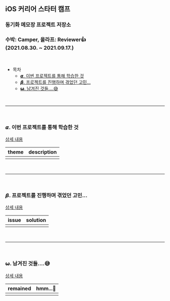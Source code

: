 ## iOS 커리어 스타터 캠프
### 동기화 메모장 프로젝트 저장소
### 수박: Camper, 올라프: Reviewer👍 <br> (2021.08.30. ~ 2021.09.17.)

<br>

* 목차
  * [𝞪. 이번 프로젝트를 통해 학습한 것](#𝞪-이번-프로젝트를-통해-학습한-것)
  * [𝞫. 프로젝트를 진행하며 겪었던 고민...](#𝞫-프로젝트를-진행하며-겪었던-고민)
  * [𝞈. 남겨진 것들....😅](#𝞈-남겨진-것들)

<br>

---

<br>

### 𝞪. 이번 프로젝트를 통해 학습한 것

[상세 내용](./docs/learned/README.md)

| theme | description |
|---|---|
| | |

<br>

---

<br>

### 𝞫. 프로젝트를 진행하며 겪었던 고민...

[상세 내용](./docs/issue/README.md)

| issue | solution |
|---|---|
| | |

<br>

---

<br>

### 𝞈. 남겨진 것들....😅

[상세 내용](./docs/remained/README.md)

| remained | hmm...🤔 |
|---|---|
| | |